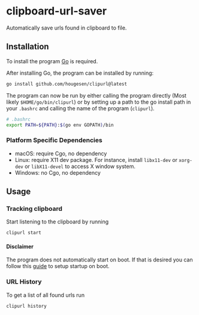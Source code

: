 # clipboard-url-saver

Automatically save urls found in clipboard to file.

## Installation

To install the program [Go](https://go.dev) is required.

After installing Go, the program can be installed by running:

```sh
go install github.com/hougesen/clipurl@latest
```

The program can now be run by either calling the program directly (Most likely `$HOME/go/bin/clipurl`) or by setting up a path to the go install path in your `.bashrc` and calling the name of the program (`clipurl`).

```sh
# .bashrc
export PATH=${PATH}:$(go env GOPATH)/bin
```

### Platform Specific Dependencies

-   macOS: require Cgo, no dependency
-   Linux: require X11 dev package. For instance, install `libx11-dev` or `xorg-dev` or `libX11-devel` to access X window system.
-   Windows: no Cgo, no dependency

## Usage

### Tracking clipboard

Start listening to the clipboard by running

```sh
clipurl start
```

#### Disclaimer

The program does not automatically start on boot. If that is desired you can follow this [guide](https://www.howtogeek.com/687970/how-to-run-a-linux-program-at-startup-with-systemd/) to setup startup on boot.

### URL History

To get a list of all found urls run

```sh
clipurl history
```
